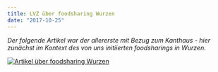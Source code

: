 ```yaml
---
title: LVZ über foodsharing Wurzen
date: "2017-10-25"
---
```

*Der folgende Artikel war der allererste mit Bezug zum Kanthaus - hier zunächst im Kontext des von uns initiierten foodsharings in Wurzen.*

[![Artikel über foodsharing Wurzen](/pics/fsWurzenArticle.jpg)](/pics/fsWurzenArticle.jpg)
